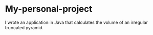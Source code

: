 # My-personal-project
I wrote an application in Java that calculates the volume of an irregular truncated pyramid.
